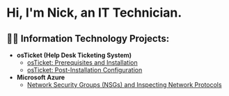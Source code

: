 <h1>Hi, I'm Nick, an IT Technician.

<h2>👨‍💻 Information Technology Projects:</h2>

- <b>osTicket (Help Desk Ticketing System)</b>
  - [osTicket: Prerequisites and Installation](https://github.com/NickSajous/osticket-prereqs)
  - [osTicket: Post-Installation Configuration](https://github.com/NickSajous/osTicket---Post-Install-Configuration)
- <b>Microsoft Azure</b>
  - [Network Security Groups (NSGs) and Inspecting Network Protocols](https://github.com/joshmadakorcc/azure-network-protocols)
